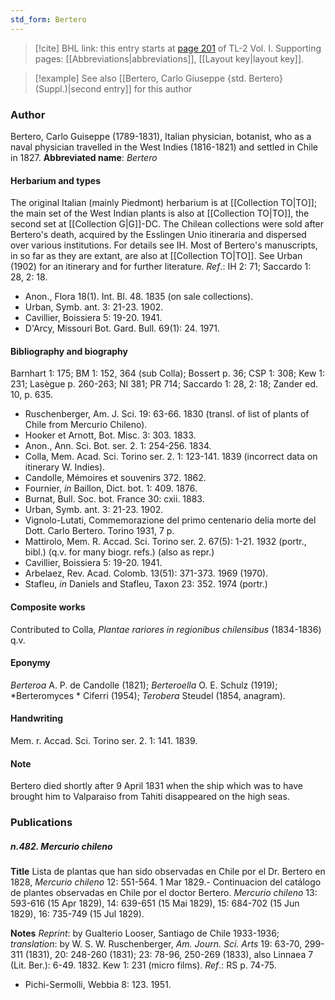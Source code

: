 ```yaml
---
std_form: Bertero
---
```


> [!cite] BHL link: this entry starts at [page 201](https://www.biodiversitylibrary.org/page/33120332) of TL-2 Vol. I.
> Supporting pages: [[Abbreviations|abbreviations]], [[Layout key|layout key]].

> [!example] See also [[Bertero, Carlo Giuseppe {std. Bertero} (Suppl.)|second entry]] for this author

### Author

Bertero, Carlo Guiseppe (1789-1831), Italian physician, botanist, who as a naval physician travelled in the West Indies (1816-1821) and settled in Chile in 1827. 
**Abbreviated name**: *Bertero*

#### Herbarium and types

The original Italian (mainly Piedmont) herbarium is at [[Collection TO|TO]]; the main set of the West Indian plants is also at [[Collection TO|TO]], the second set at [[Collection G|G]]-DC. The Chilean collections were sold after Bertero's death, acquired by the Esslingen Unio itineraria and dispersed over various institutions. For details see IH. Most of Bertero's manuscripts, in so far as they are extant, are also at [[Collection TO|TO]]. See Urban (1902) for an itinerary and for further literature.
*Ref*.: IH 2: 71; Saccardo 1: 28, 2: 18.
- Anon., Flora 18(1). Int. Bl. 48. 1835 (on sale collections).
- Urban, Symb. ant. 3: 21-23. 1902.
- Cavillier, Boissiera 5: 19-20. 1941.
- D'Arcy, Missouri Bot. Gard. Bull. 69(1): 24. 1971.

#### Bibliography and biography

Barnhart 1: 175; BM 1: 152, 364 (sub Colla); Bossert p. 36; CSP 1: 308; Kew 1: 231; Lasègue p. 260-263; NI 381; PR 714; Saccardo 1: 28, 2: 18; Zander ed. 10, p. 635.
- Ruschenberger, Am. J. Sci. 19: 63-66. 1830 (transl. of list of plants of Chile from Mercurio Chileno).
- Hooker et Arnott, Bot. Misc. 3: 303. 1833.
- Anon., Ann. Sci. Bot. ser. 2. 1: 254-256. 1834.
- Colla, Mem. Acad. Sci. Torino ser. 2. 1: 123-141. 1839 (incorrect data on itinerary W. Indies).
- Candolle, Mémoires et souvenirs 372. 1862.
- Fournier, *in* Baillon, Dict. bot. 1: 409. 1876.
- Burnat, Bull. Soc. bot. France 30: cxii. 1883.
- Urban, Symb. ant. 3: 21-23. 1902.
- Vignolo-Lutati, Commemorazione del primo centenario delia morte del Dott. Carlo Bertero. Torino 1931, 7 p.
- Mattirolo, Mem. R. Accad. Sci. Torino ser. 2. 67(5): 1-21. 1932 (portr., bibl.) (q.v. for many biogr. refs.) (also as repr.)
- Cavillier, Boissiera 5: 19-20. 1941.
- Arbelaez, Rev. Acad. Colomb. 13(51): 371-373. 1969 (1970).
- Stafleu, *in* Daniels and Stafleu, Taxon 23: 352. 1974 (portr.)

#### Composite works

Contributed to Colla, *Plantae rariores in regionibus chilensibus* (1834-1836) q.v.

#### Eponymy

*Berteroa* A. P. de Candolle (1821); *Berteroella* O. E. Schulz (1919); *Berteromyces * Ciferri (1954); *Terobera* Steudel (1854, anagram).

#### Handwriting

Mem. r. Accad. Sci. Torino ser. 2. 1: 141. 1839.

#### Note

Bertero died shortly after 9 April 1831 when the ship which was to have brought him to Valparaiso from Tahiti disappeared on the high seas.

### Publications

##### n.482. Mercurio chileno

**Title**
Lista de plantas que han sido observadas en Chile por el Dr. Bertero en 1828, *Mercurio chileno* 12: 551-564. 1 Mar 1829.- Continuacion del catálogo de plantes observadas en Chile por el doctor Bertero. *Mercurio chileno* 13: 593-616 (15 Apr 1829), 14: 639-651 (15 Mai 1829), 15: 684-702 (15 Jun 1829), 16: 735-749 (15 Jul 1829).

**Notes**
*Reprint*: by Gualterio Looser, Santiago de Chile 1933-1936; *translation*: by W. S. W. Ruschenberger, *Am. Journ. Sci. Arts* 19: 63-70, 299-311 (1831), 20: 248-260 (1831); 23: 78-96, 250-269 (1833), also Linnaea 7 (Lit. Ber.): 6-49. 1832. Kew 1: 231 (micro films).
*Ref*.: RS p. 74-75.
- Pichi-Sermolli, Webbia 8: 123. 1951.

